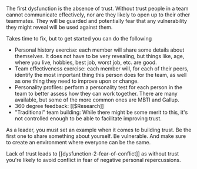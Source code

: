 The first dysfunction is the absence of trust. Without trust people in a team cannot communicate effectively, nor are they likely to open up to their other teammates. They will be guarded and potentially fear that any vulnerability they might reveal will be used against them.

Takes time to fix, but to get started you can do the following
- Personal history exercise: each member will share some details about themselves. It does not have to be very revealing, but things like, age, where you live, hobbies, best job, worst job, etc. are good.
- Team effectiveness exercise: each member will, for each of their peers, identify the most important thing this person does for the team, as well as one thing they need to improve upon or change.
- Personality profiles: perform a personality test for each person in the team to better assess how they can work together. There are many available, but some of the more common ones are MBTI and Gallup.
- 360 degree feedback: [[$Research]]
- "Traditional" team building: While there might be some merit to this, it's not controlled enough to be able to facilitate improving trust.

As a leader, you must set an example when it comes to building trust. Be the first one to share something about yourself. Be vulnerable. And make sure to create an environment where everyone can be the same.

Lack of trust leads to [[dysfunction-2-fear-of-conflict]] as without trust you're likely to avoid conflict in fear of negative personal repercussions.